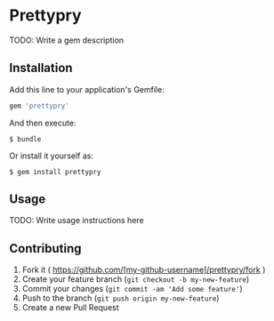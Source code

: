 # Prettypry

TODO: Write a gem description

## Installation

Add this line to your application's Gemfile:

```ruby
gem 'prettypry'
```

And then execute:

    $ bundle

Or install it yourself as:

    $ gem install prettypry

## Usage

TODO: Write usage instructions here

## Contributing

1. Fork it ( https://github.com/[my-github-username]/prettypry/fork )
2. Create your feature branch (`git checkout -b my-new-feature`)
3. Commit your changes (`git commit -am 'Add some feature'`)
4. Push to the branch (`git push origin my-new-feature`)
5. Create a new Pull Request
